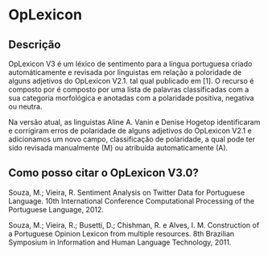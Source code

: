 # OpLexicon

## Descrição

OpLexicon V3 é um léxico de sentimento para a língua portuguesa criado automáticamente e revisada por linguistas em relação a poloridade de alguns adjetivos do OpLexicon V2.1. tal qual publicado em [1]. O recurso é composto por é composto por uma lista de palavras classificadas com a sua categoria morfológica e anotadas com a polaridade positiva, negativa ou neutra.

Na versão atual, as linguistas Aline A. Vanin e Denise Hogetop identificaram e corrigiram erros de polaridade de alguns adjetivos do OpLexicon V2.1 e adicionamos um novo campo, classificação de polaridade, a qual pode ter sido revisada manualmente (M) ou atribuída automaticamente (A).



## Como posso citar o OpLexicon V3.0? 

Souza, M.; Vieira, R. Sentiment Analysis on Twitter Data for Portuguese Language. 10th International Conference Computational Processing of the Portuguese Language, 2012.

Souza, M.; Vieira, R.; Busetti, D.; Chishman, R. e Alves, I. M. Construction of a Portuguese Opinion Lexicon from multiple resources. 8th Brazilian Symposium in Information and Human Language Technology, 2011.
